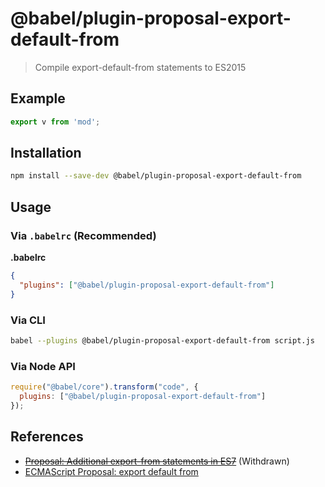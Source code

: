 # @babel/plugin-proposal-export-default-from

> Compile export-default-from statements to ES2015

## Example

```js
export v from 'mod';
```

## Installation

```sh
npm install --save-dev @babel/plugin-proposal-export-default-from
```

## Usage

### Via `.babelrc` (Recommended)

**.babelrc**

```json
{
  "plugins": ["@babel/plugin-proposal-export-default-from"]
}
```

### Via CLI

```sh
babel --plugins @babel/plugin-proposal-export-default-from script.js
```

### Via Node API

```javascript
require("@babel/core").transform("code", {
  plugins: ["@babel/plugin-proposal-export-default-from"]
});
```
## References

* ~~[Proposal: Additional export-from statements in ES7](https://github.com/leebyron/ecmascript-more-export-from)~~ (Withdrawn)
* [ECMAScript Proposal: export default from](https://github.com/leebyron/ecmascript-export-default-from)
